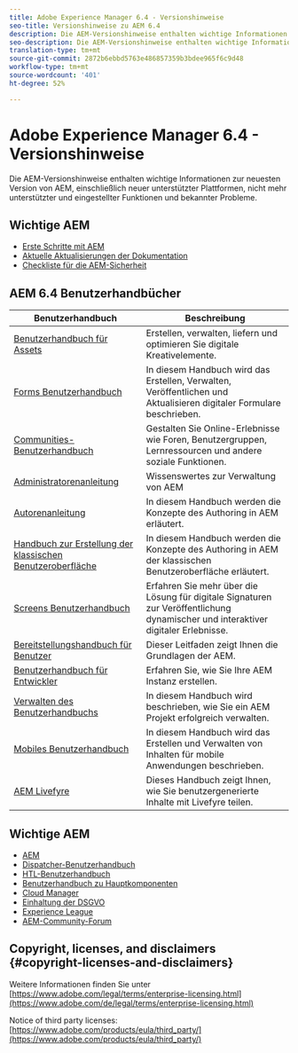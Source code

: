 ```yaml
---
title: Adobe Experience Manager 6.4 - Versionshinweise
seo-title: Versionshinweise zu AEM 6.4
description: Die AEM-Versionshinweise enthalten wichtige Informationen zur neuesten Version von AEM, einschließlich neuer unterstützter Plattformen, nicht mehr unterstützter und eingestellter Funktionen und bekannter Probleme.
seo-description: Die AEM-Versionshinweise enthalten wichtige Informationen zur neuesten Version von AEM, einschließlich neuer unterstützter Plattformen, nicht mehr unterstützter und eingestellter Funktionen und bekannter Probleme.
translation-type: tm+mt
source-git-commit: 2872b6ebbd5763e486857359b3bdee965f6c9d48
workflow-type: tm+mt
source-wordcount: '401'
ht-degree: 52%

---
```



# Adobe Experience Manager 6.4 - Versionshinweise

Die AEM-Versionshinweise enthalten wichtige Informationen zur neuesten Version von AEM, einschließlich neuer unterstützter Plattformen, nicht mehr unterstützter und eingestellter Funktionen und bekannter Probleme.

## Wichtige AEM

* [Erste Schritte mit AEM](https://helpx.adobe.com/experience-manager/get-started.html)
* [Aktuelle Aktualisierungen der Dokumentation](https://helpx.adobe.com/experience-manager/documentation-updates.html)
* [Checkliste für die AEM-Sicherheit](/help/sites-administering/security-checklist.md)

## AEM 6.4 Benutzerhandbücher

| Benutzerhandbuch | Beschreibung |
|--- |---|
| [Benutzerhandbuch für Assets](/help/assets/home.md) | Erstellen, verwalten, liefern und optimieren Sie digitale Kreativelemente. |
| [Forms Benutzerhandbuch](/help/forms/home.md) | In diesem Handbuch wird das Erstellen, Verwalten, Veröffentlichen und Aktualisieren digitaler Formulare beschrieben. |
| [Communities-Benutzerhandbuch](/help/communities/home.md) | Gestalten Sie Online-Erlebnisse wie Foren, Benutzergruppen, Lernressourcen und andere soziale Funktionen. |
| [Administratorenanleitung](/help/sites-administering/home.md) | Wissenswertes zur Verwaltung von AEM |
| [Autorenanleitung](/help/sites-authoring/home.md) | In diesem Handbuch werden die Konzepte des Authoring in AEM erläutert. |
| [Handbuch zur Erstellung der klassischen Benutzeroberfläche](/help/sites-classic-ui-authoring/home.md) | In diesem Handbuch werden die Konzepte des Authoring in AEM der klassischen Benutzeroberfläche erläutert. |
| [Screens Benutzerhandbuch](https://docs.adobe.com/content/help/de-DE/experience-manager-screens/user-guide/aem-screens-introduction.html) | Erfahren Sie mehr über die Lösung für digitale Signaturen zur Veröffentlichung dynamischer und interaktiver digitaler Erlebnisse. |
| [Bereitstellungshandbuch für Benutzer](/help/sites-deploying/home.md) | Dieser Leitfaden zeigt Ihnen die Grundlagen der AEM. |
| [Benutzerhandbuch für Entwickler](/help/sites-developing/home.md) | Erfahren Sie, wie Sie Ihre AEM Instanz erstellen. |
| [Verwalten des Benutzerhandbuchs](/help/managing/home.md) | In diesem Handbuch wird beschrieben, wie Sie ein AEM Projekt erfolgreich verwalten. |
| [Mobiles Benutzerhandbuch](/help/mobile/home.md) | In diesem Handbuch wird das Erstellen und Verwalten von Inhalten für mobile Anwendungen beschrieben. |
| [AEM Livefyre](https://docs.adobe.com/content/help/en/livefyre/using/home.html) | Dieses Handbuch zeigt Ihnen, wie Sie benutzergenerierte Inhalte mit Livefyre teilen. |

## Wichtige AEM

* [AEM](https://helpx.adobe.com/experience-manager/kt/index/aem-6-4-videos.html)
* [Dispatcher-Benutzerhandbuch](https://docs.adobe.com/content/help/de-DE/experience-manager-dispatcher/using/dispatcher.html)
* [HTL-Benutzerhandbuch](https://docs.adobe.com/content/help/de-DE/experience-manager-htl/using/overview.html)
* [Benutzerhandbuch zu Hauptkomponenten](https://docs.adobe.com/content/help/de-DE/experience-manager-core-components/using/introduction.html)
* [Cloud Manager](https://docs.adobe.com/content/help/de-DE/experience-manager-cloud-manager/using/introduction-to-cloud-manager.html)
* [Einhaltung der DSGVO](/help/managing/data-protection-and-privacy.md)
* [Experience League](https://guided.adobe.com/?promoid=K42KVXHD&amp;mv=other#solutions/experience-manager)
* [AEM-Community-Forum](https://forums.adobe.com/community/experience-cloud/marketing-cloud/experience-manager)

## Copyright, licenses, and disclaimers {#copyright-licenses-and-disclaimers}

Weitere Informationen finden Sie unter [https://www.adobe.com/legal/terms/enterprise-licensing.html](https://www.adobe.com/de/legal/terms/enterprise-licensing.html)

Notice of third party licenses: [https://www.adobe.com/products/eula/third_party/](https://www.adobe.com/products/eula/third_party/)
